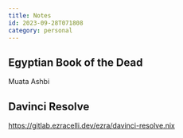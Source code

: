```yaml
---
title: Notes
id: 2023-09-28T071808
category: personal
---
```


## Egyptian Book of the Dead
Muata Ashbi

## Davinci Resolve
https://gitlab.ezracelli.dev/ezra/davinci-resolve.nix 
